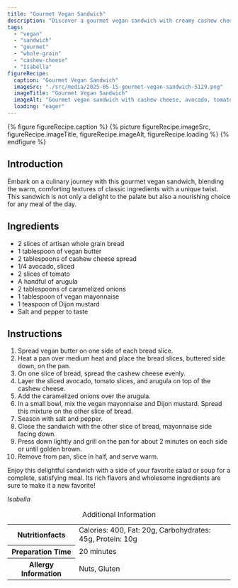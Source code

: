 ```yaml
---
title: "Gourmet Vegan Sandwich"
description: "Discover a gourmet vegan sandwich with creamy cashew cheese, fresh avocado, and caramelized onions, all served between slices of toasted whole grain bread."
tags:
  - "vegan"
  - "sandwich"
  - "gourmet"
  - "whole-grain"
  - "cashew-cheese"
  - "Isabella"
figureRecipe: 
  caption: "Gourmet Vegan Sandwich"
  imageSrc: "./src/media/2025-05-15-gourmet-vegan-sandwich-5129.png"
  imageTitle: "Gourmet Vegan Sandwich"
  imageAlt: "Gourmet vegan sandwich with cashew cheese, avocado, tomato, arugula, and caramelized onions on whole grain bread, served with a side salad, on a modern plate."
  loading: "eager"
---
```


{% figure figureRecipe.caption %}
{% picture figureRecipe.imageSrc, figureRecipe.imageTitle, figureRecipe.imageAlt, figureRecipe.loading %}
{% endfigure %}

## Introduction

Embark on a culinary journey with this gourmet vegan sandwich, blending the warm, comforting textures of classic ingredients with a unique twist. This sandwich is not only a delight to the palate but also a nourishing choice for any meal of the day.

## Ingredients

- 2 slices of artisan whole grain bread
- 1 tablespoon of vegan butter
- 2 tablespoons of cashew cheese spread
- 1/4 avocado, sliced
- 2 slices of tomato
- A handful of arugula
- 2 tablespoons of caramelized onions
- 1 tablespoon of vegan mayonnaise
- 1 teaspoon of Dijon mustard
- Salt and pepper to taste

## Instructions

1. Spread vegan butter on one side of each bread slice.
2. Heat a pan over medium heat and place the bread slices, buttered side down, on the pan.
3. On one slice of bread, spread the cashew cheese evenly.
4. Layer the sliced avocado, tomato slices, and arugula on top of the cashew cheese.
5. Add the caramelized onions over the arugula.
6. In a small bowl, mix the vegan mayonnaise and Dijon mustard. Spread this mixture on the other slice of bread.
7. Season with salt and pepper.
8. Close the sandwich with the other slice of bread, mayonnaise side facing down.
9. Press down lightly and grill on the pan for about 2 minutes on each side or until golden brown.
10. Remove from pan, slice in half, and serve warm.

Enjoy this delightful sandwich with a side of your favorite salad or soup for a complete, satisfying meal. Its rich flavors and wholesome ingredients are sure to make it a new favorite!

*Isabella*

<table><caption class='sr-only'>Additional Information</caption><tr><th>Nutritionfacts</th><td>Calories: 400, Fat: 20g, Carbohydrates: 45g, Protein: 10g&nbsp;</td></tr><tr><th>Preparation Time</th><td>20 minutes&nbsp;</td></tr><tr><th>Allergy Information</th><td>Nuts, Gluten&nbsp;</td></tr></table>

